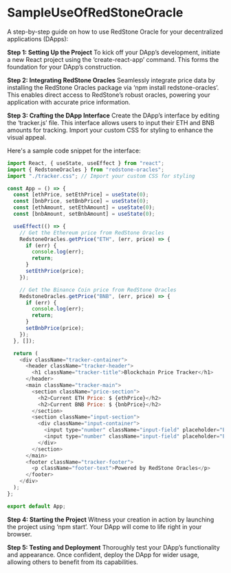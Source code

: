 # SampleUseOfRedStoneOracle
A step-by-step guide on how to use RedStone Oracle for your decentralized applications (DApps):

**Step 1: Setting Up the Project**
To kick off your DApp’s development, initiate a new React project using the ‘create-react-app’ command. This forms the foundation for your DApp’s construction.

**Step 2: Integrating RedStone Oracles**
Seamlessly integrate price data by installing the RedStone Oracles package via ‘npm install redstone-oracles’. This enables direct access to RedStone’s robust oracles, powering your application with accurate price information.

**Step 3: Crafting the DApp Interface**
Create the DApp’s interface by editing the ‘tracker.js’ file. This interface allows users to input their ETH and BNB amounts for tracking. Import your custom CSS for styling to enhance the visual appeal.

Here's a sample code snippet for the interface:

```javascript
import React, { useState, useEffect } from "react";
import { RedstoneOracles } from "redstone-oracles";
import "./tracker.css"; // Import your custom CSS for styling

const App = () => {
  const [ethPrice, setEthPrice] = useState(0);
  const [bnbPrice, setBnbPrice] = useState(0);
  const [ethAmount, setEthAmount] = useState(0);
  const [bnbAmount, setBnbAmount] = useState(0);

  useEffect(() => {
    // Get the Ethereum price from RedStone Oracles
    RedstoneOracles.getPrice("ETH", (err, price) => {
      if (err) {
        console.log(err);
        return;
      }
      setEthPrice(price);
    });

    // Get the Binance Coin price from RedStone Oracles
    RedstoneOracles.getPrice("BNB", (err, price) => {
      if (err) {
        console.log(err);
        return;
      }
      setBnbPrice(price);
    });
  }, []);

  return (
    <div className="tracker-container">
      <header className="tracker-header">
        <h1 className="tracker-title">Blockchain Price Tracker</h1>
      </header>
      <main className="tracker-main">
        <section className="price-section">
          <h2>Current ETH Price: $ {ethPrice}</h2>
          <h2>Current BNB Price: $ {bnbPrice}</h2>
        </section>
        <section className="input-section">
          <div className="input-container">
            <input type="number" className="input-field" placeholder="Enter ETH amount" onChange= { (e) => setEthAmount (e.target.value)} />
            <input type="number" className="input-field" placeholder="Enter BNB amount" onChange= { (e) => setBnbAmount (e.target.value)} />
          </div>
        </section>
      </main>
      <footer className="tracker-footer">
        <p className="footer-text">Powered by RedStone Oracles</p>
      </footer>
    </div>
  );
};

export default App;
```

**Step 4: Starting the Project**
Witness your creation in action by launching the project using ‘npm start’. Your DApp will come to life right in your browser.

**Step 5: Testing and Deployment**
Thoroughly test your DApp’s functionality and appearance. Once confident, deploy the DApp for wider usage, allowing others to benefit from its capabilities.


